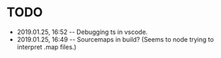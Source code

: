# TODO

- 2019.01.25, 16:52 -- Debugging ts in vscode.
- 2019.01.25, 16:49 -- Sourcemaps in build? (Seems to node trying to interpret .map files.)
